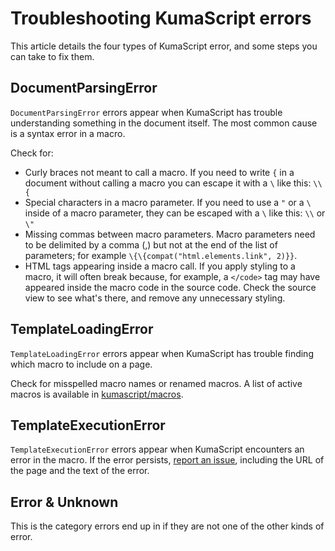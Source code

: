 # Troubleshooting KumaScript errors

This article details the four types of KumaScript error, and some steps you can
take to fix them.

## DocumentParsingError

`DocumentParsingError` errors appear when KumaScript has trouble understanding
something in the document itself. The most common cause is a syntax error in a
macro.

Check for:

- Curly braces not meant to call a macro. If you need to write `{` in a document
  without calling a macro you can escape it with a `\` like this: `\\{`
- Special characters in a macro parameter. If you need to use a `"` or a `\`
  inside of a macro parameter, they can be escaped with a `\` like this: `\\` or
  `\"`
- Missing commas between macro parameters. Macro parameters need to be delimited
  by a comma (,) but not at the end of the list of parameters; for example
  `\{\{compat("html.elements.link", 2)}}`.
- HTML tags appearing inside a macro call. If you apply styling to a macro, it
  will often break because, for example, a `</code>` tag may have appeared
  inside the macro code in the source code. Check the source view to see what's
  there, and remove any unnecessary styling.

## TemplateLoadingError

`TemplateLoadingError` errors appear when KumaScript has trouble finding which
macro to include on a page.

Check for misspelled macro names or renamed macros. A list of active macros is
available in [kumascript/macros](../../kumascript/macros).

## TemplateExecutionError

`TemplateExecutionError` errors appear when KumaScript encounters an error in
the macro. If the error persists,
[report an issue](https://github.com/mdn/yari/issues), including the URL of the
page and the text of the error.

## Error & Unknown

This is the category errors end up in if they are not one of the other kinds of
error.
